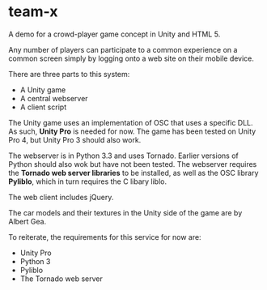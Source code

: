 team-x
======

A demo for a crowd-player game concept in Unity and HTML 5.

Any number of players can participate to a common experience on a common screen simply by logging onto a web site on their mobile device.

There are three parts to this system:

* A Unity game
* A central webserver
* A client script

The Unity game uses an implementation of OSC that uses a specific DLL. As such, **Unity Pro** is needed for now. The game has been tested on Unity Pro 4, but Unity Pro 3 should also work.

The webserver is in Python 3.3 and uses Tornado. Earlier versions of Python should also wok but have not been tested. The webserver requires the **Tornado web server libraries** to be installed, as well as the OSC library **Pyliblo**, which in turn requires the C libary liblo.

The web client includes jQuery.

The car models and their textures in the Unity side of the game are by Albert Gea.

To reiterate, the requirements for this service for now are:

* Unity Pro
* Python 3
* Pyliblo
* The Tornado web server

